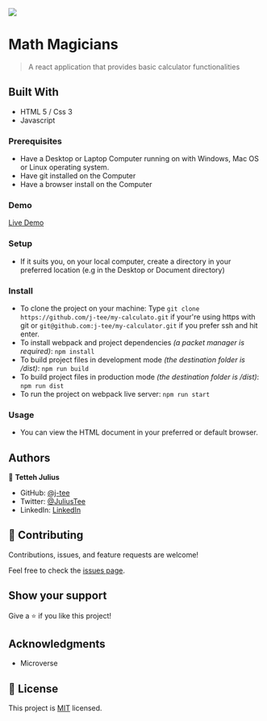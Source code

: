 ![](https://img.shields.io/badge/Microverse-blueviolet)

# Math Magicians

> A react application that provides basic calculator functionalities


## Built With

- HTML 5 / Css 3
- Javascript

### Prerequisites

- Have a Desktop or Laptop Computer running on with Windows, Mac OS or Linux operating system.
- Have git installed on the Computer
- Have a browser install on the Computer

### Demo
[Live Demo](https://polite-entremet-5ed3dd.netlify.app/)

### Setup

- If it suits you, on your local computer, create a directory in your preferred location (e.g in the Desktop or Document directory)

### Install
- To clone the project on your machine: Type `git clone https://github.com/j-tee/my-calculato.git` if your're using https with git or `git@github.com:j-tee/my-calculator.git` if you prefer ssh and hit enter.
- To install webpack and project dependencies _(a packet manager is required)_:
`npm install`
- To build project files in development mode _(the destination folder is /dist)_:
`npm run build`
- To build project files in production mode _(the destination folder is /dist)_:
`npm run dist`
- To run the project on webpack live server:
`npm run start`
 

### Usage

- You can view the HTML document in your preferred or default browser.


## Authors

👤 **Tetteh Julius**
- GitHub: [@j-tee](https://github.com/j-tee)
- Twitter: [@JuliusTee](https://twitter.com/JuliusTee)
- LinkedIn: [LinkedIn](https://www.linkedin.com/in/julius-tetteh-0121ab7b)


## 🤝 Contributing

Contributions, issues, and feature requests are welcome!

Feel free to check the [issues page](../../issues/).

## Show your support

Give a ⭐️ if you like this project!

## Acknowledgments
- Microverse

## 📝 License

This project is [MIT](./LICENSE) licensed.



